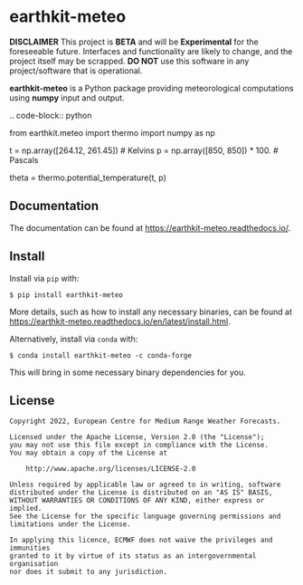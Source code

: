 # earthkit-meteo

**DISCLAIMER**
This project is **BETA** and will be **Experimental** for the foreseeable future.
Interfaces and functionality are likely to change, and the project itself may be scrapped.
**DO NOT** use this software in any project/software that is operational.

**earthkit-meteo** is a Python package providing meteorological computations using **numpy** input and output.

.. code-block:: python

from earthkit.meteo import thermo
import numpy as np

t = np.array(\[264.12, 261.45\]) # Kelvins
p = np.array(\[850, 850\]) * 100. # Pascals

theta = thermo.potential_temperature(t, p)

## Documentation

The documentation can be found at https://earthkit-meteo.readthedocs.io/.

## Install

Install via `pip` with:

```
$ pip install earthkit-meteo
```

More details, such as how to install any necessary binaries, can be found  at https://earthkit-meteo.readthedocs.io/en/latest/install.html.

Alternatively, install via `conda` with:

```
$ conda install earthkit-meteo -c conda-forge
```

This will bring in some necessary binary dependencies for you.

## License

```
Copyright 2022, European Centre for Medium Range Weather Forecasts.

Licensed under the Apache License, Version 2.0 (the "License");
you may not use this file except in compliance with the License.
You may obtain a copy of the License at

    http://www.apache.org/licenses/LICENSE-2.0

Unless required by applicable law or agreed to in writing, software
distributed under the License is distributed on an "AS IS" BASIS,
WITHOUT WARRANTIES OR CONDITIONS OF ANY KIND, either express or implied.
See the License for the specific language governing permissions and
limitations under the License.

In applying this licence, ECMWF does not waive the privileges and immunities
granted to it by virtue of its status as an intergovernmental organisation
nor does it submit to any jurisdiction.
```
